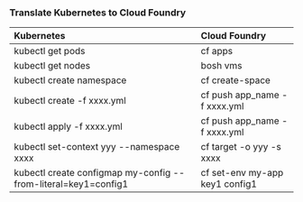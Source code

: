 ### Translate Kubernetes to Cloud Foundry

| Kubernetes                       | Cloud Foundry                   |
|:---------------------------------|:--------------------------------|
| kubectl get pods                 | cf apps                         |
| kubectl get nodes                | bosh vms                        |
| kubectl create namespace         | cf create-space                 |
| kubectl create -f xxxx.yml       | cf push app_name -f xxxx.yml    |
| kubectl apply -f xxxx.yml        | cf push app_name -f xxxx.yml    |
| kubectl set-context yyy --namespace xxxx | cf target -o yyy -s xxxx |
| kubectl create configmap my-config --from-literal=key1=config1 | cf set-env my-app key1 config1 |
